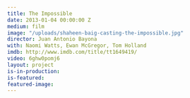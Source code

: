 ```yaml
---
title: The Impossible
date: 2013-01-04 00:00:00 Z
medium: film
image: "/uploads/shaheen-baig-casting-the-impossible.jpg"
director: Juan Antonio Bayona
with: Naomi Watts, Ewan McGregor, Tom Holland
imdb: http://www.imdb.com/title/tt1649419/
video: 6ghw0pomj6
layout: project
is-in-production: 
is-featured: 
featured-image: 
---
```


